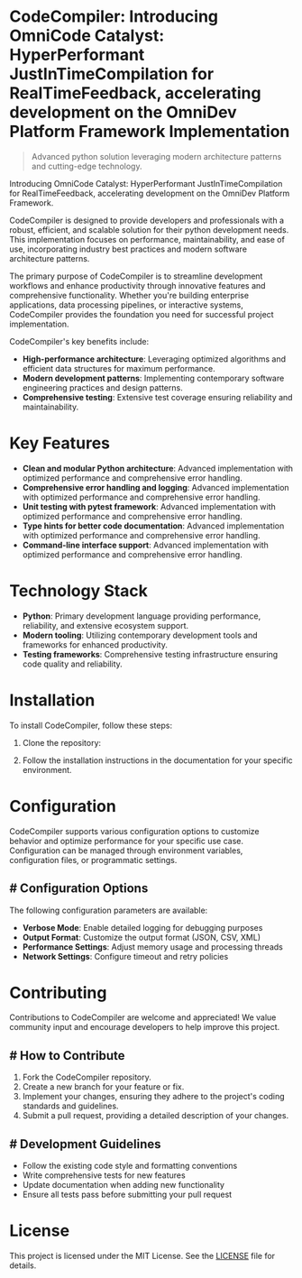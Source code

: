 <!-- fallback_CodeCompiler_20250804214357_79618 -->

# CodeCompiler: Introducing OmniCode Catalyst: HyperPerformant JustInTimeCompilation for RealTimeFeedback, accelerating development on the OmniDev Platform Framework Implementation
> Advanced python solution leveraging modern architecture patterns and cutting-edge technology.

Introducing OmniCode Catalyst: HyperPerformant JustInTimeCompilation for RealTimeFeedback, accelerating development on the OmniDev Platform Framework.

CodeCompiler is designed to provide developers and professionals with a robust, efficient, and scalable solution for their python development needs. This implementation focuses on performance, maintainability, and ease of use, incorporating industry best practices and modern software architecture patterns.

The primary purpose of CodeCompiler is to streamline development workflows and enhance productivity through innovative features and comprehensive functionality. Whether you're building enterprise applications, data processing pipelines, or interactive systems, CodeCompiler provides the foundation you need for successful project implementation.

CodeCompiler's key benefits include:

* **High-performance architecture**: Leveraging optimized algorithms and efficient data structures for maximum performance.
* **Modern development patterns**: Implementing contemporary software engineering practices and design patterns.
* **Comprehensive testing**: Extensive test coverage ensuring reliability and maintainability.

# Key Features

* **Clean and modular Python architecture**: Advanced implementation with optimized performance and comprehensive error handling.
* **Comprehensive error handling and logging**: Advanced implementation with optimized performance and comprehensive error handling.
* **Unit testing with pytest framework**: Advanced implementation with optimized performance and comprehensive error handling.
* **Type hints for better code documentation**: Advanced implementation with optimized performance and comprehensive error handling.
* **Command-line interface support**: Advanced implementation with optimized performance and comprehensive error handling.

# Technology Stack

* **Python**: Primary development language providing performance, reliability, and extensive ecosystem support.
* **Modern tooling**: Utilizing contemporary development tools and frameworks for enhanced productivity.
* **Testing frameworks**: Comprehensive testing infrastructure ensuring code quality and reliability.

# Installation

To install CodeCompiler, follow these steps:

1. Clone the repository:


2. Follow the installation instructions in the documentation for your specific environment.

# Configuration

CodeCompiler supports various configuration options to customize behavior and optimize performance for your specific use case. Configuration can be managed through environment variables, configuration files, or programmatic settings.

## # Configuration Options

The following configuration parameters are available:

* **Verbose Mode**: Enable detailed logging for debugging purposes
* **Output Format**: Customize the output format (JSON, CSV, XML)
* **Performance Settings**: Adjust memory usage and processing threads
* **Network Settings**: Configure timeout and retry policies

# Contributing

Contributions to CodeCompiler are welcome and appreciated! We value community input and encourage developers to help improve this project.

## # How to Contribute

1. Fork the CodeCompiler repository.
2. Create a new branch for your feature or fix.
3. Implement your changes, ensuring they adhere to the project's coding standards and guidelines.
4. Submit a pull request, providing a detailed description of your changes.

## # Development Guidelines

* Follow the existing code style and formatting conventions
* Write comprehensive tests for new features
* Update documentation when adding new functionality
* Ensure all tests pass before submitting your pull request

# License

This project is licensed under the MIT License. See the [LICENSE](https://github.com/coralnws/CodeCompiler/blob/main/LICENSE) file for details.
